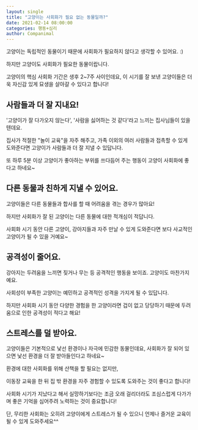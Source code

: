 ```yaml
---
layout: single
title: "고양이는 사회화가 필요 없는 동물일까?"
date: 2021-02-14 08:00:00
categories: 행동+심리
author: Companimal
---
```


고양이는 독립적인 동물이기 때문에 사회화가 필요하지 않다고 생각할 수 있어요. :)

하지만 고양이도 사회화가 필요한 동물이랍니다.

고양이의 핵심 사회화 기간은 생후 2~7주 사이인데요, 이 시기를 잘 보낸 고양이들은 더욱 자신감 있게 묘생을 살아갈 수 있다고 합니다!

## 사람들과 더 잘 지내요!

'고양이가 잘 다가오지 않는다', '사람을 싫어하는 것 같다'라고 느끼는 집사님들이 있을 텐데요.

집사가 적절한 "놀이 교육"을 자주 해주고, 가족 이외의 여러 사람들과 접촉할 수 있게 도와준다면 고양이가 사람들과 더 잘 지낼 수 있답니다.

또 하루 5분 이상 고양이가 좋아하는 부위를 쓰다듬어 주는 행동이 고양이 사회화에 좋다고 하네요~

## 다른 동물과 친하게 지낼 수 있어요.

고양이들은 다른 동물들과 합사를 할 때 어려움을 겪는 경우가 많아요!

하지만 사회화가 잘 된 고양이는 다른 동물에 대한 적개심이 적답니다.

사회화 시기 동안 다른 고양이, 강아지들과 자주 만날 수 있게 도와준다면 보다 사교적인 고양이가 될 수 있을 거예요~

## 공격성이 줄어요.

강아지는 두려움을 느끼면 짖거나 무는 등 공격적인 행동을 보이죠. 고양이도 마찬가지예요.

사회성이 부족한 고양이는 예민하고 공격적인 성격을 가지게 될 수 있답니다.

하지만 사회화 시기 동안 다양한 경험을 한 고양이라면 겁이 없고 당당하기 때문에 두려움으로 인한 공격성이 적다고 해요!

## 스트레스를 덜 받아요.

고양이들은 기본적으로 낯선 환경이나 자극에 민감한 동물인데요, 사회화가 잘 되어 있으면 낯선 환경을 더 잘 받아들인다고 하네요~

환경에 대한 사회화를 위해 산책을 할 필요는 없지만,

이동장 교육을 한 뒤 집 밖 환경을 자주 경험할 수 있도록 도와주는 것이 좋다고 합니다!

사회화 시기가 지났다고 해서 실망하기보다는 조금 오래 걸리더라도 조심스럽게 다가가며 좋은 기억을 심어주려 노력하는 것이 중요합니다!

단, 무리한 사회화는 오히려 고양이에게 스트레스가 될 수 있으니 언제나 즐거운 교육이 될 수 있게 도와주세요^^
